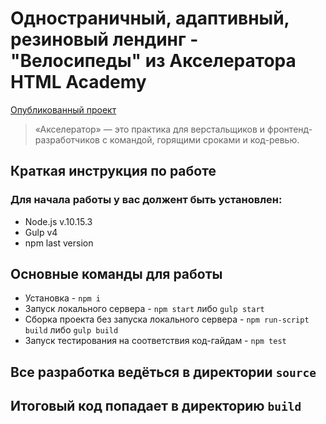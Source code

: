 # Одностраничный, адаптивный, резиновый лендинг - "Велосипеды" из Акселератора HTML Academy

[Опубликованный проект](https://marka-ragnos.ru/projects/bicycles/index.html)

> «Акселератор» — это практика для верстальщиков
> и фронтенд-разработчиков с командой, горящими сроками и код-ревью.

## Краткая инструкция по работе

### Для начала работы у вас должент быть установлен:

- Node.js v.10.15.3
- Gulp v4
- npm last version

## Основные команды для работы

- Установка - `npm i`
- Запуск локального сервера - `npm start` либо `gulp start`
- Сборка проекта без запуска локального сервера - `npm run-script build` либо `gulp build`
- Запуск тестирования на соответствия код-гайдам - `npm test`

## Все разработка ведёться в директории `source`

## Итоговый код попадает в директорию `build`
